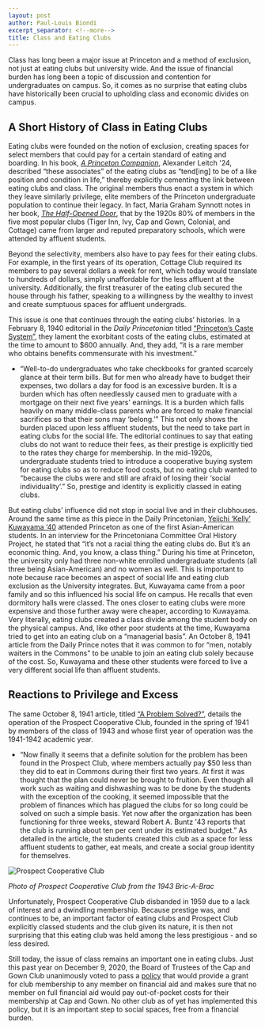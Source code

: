 ```yaml
---
layout: post
author: Paul-Louis Biondi
excerpt_separator: <!--more-->
title: Class and Eating Clubs
---
```


Class has long been a major issue at Princeton and a method of exclusion, not just at eating clubs but university wide. And the issue of financial burden has long been a topic of discussion and contention for undergraduates on campus. So, it comes as no surprise that eating clubs have historically been crucial to upholding class and economic divides on campus.

<!--more-->

## A Short History of Class in Eating Clubs

Eating clubs were founded on the notion of exclusion, creating spaces for select members that could pay for a certain standard of eating and boarding. In his book, *[A Princeton Companion]( https://catalog.princeton.edu/catalog/11494161)*, Alexander Leitch '24, described “these associates” of the eating clubs as “tend[ing] to be of a like position and condition in life,” thereby explicitly cementing the link between eating clubs and class. The original members thus enact a system in which they leave similarly privilege, elite members of the Princeton undergraduate population to continue their legacy. In fact, Maria Graham Synnott notes in her book, *[The Half-Opened Door](https://catalog.princeton.edu/catalog/3710)*, that by the 1920s 80% of members in the five most popular clubs (Tiger Inn, Ivy, Cap and Gown, Colonial, and Cottage) came from larger and reputed preparatory schools, which were attended by affluent students.

Beyond the selectivity, members also have to pay fees for their eating clubs. For example, in the first years of its operation, Cottage Club required its members to pay several dollars a week for rent, which today would translate to hundreds of dollars, simply unaffordable for the less affluent at the university. Additionally, the first treasurer of the eating club secured the house through his father, speaking to a willingness by the wealthy to invest and create sumptuous spaces for affluent undergrads.

This issue is one that continues through the eating clubs’ histories. In a February 8, 1940 editorial in the *Daily Princetonian* titled [“Princeton’s Caste System”](https://theprince.princeton.edu/princetonperiodicals/?a=d&d=Princetonian19400208-01.2.17&e=------199-en-20--1--txt-txIN-fighting+for+a+place+at+the+street----1994--), they lament the exorbitant costs of the eating clubs, estimated at the time to amount to $600 annually. And, they add, “it is a rare member who obtains benefits commensurate with his investment.”
* “Well-to-do undergraduates who take checkbooks for granted scarcely glance at their term bills. But for men who already have to budget their expenses, two dollars a day for food is an excessive burden. It is a burden which has often needlessly caused men to graduate with a mortgage on their next five years' earnings. It is a burden which falls heavily on many middle-class parents who are forced to make financial sacrifices so that their sons may ‘belong.’”
This not only shows the burden placed upon less affluent students, but the need to take part in eating clubs for the social life. The editorial continues to say that eating clubs do not want to reduce their fees, as their prestige is explicitly tied to the rates they charge for membership. In the mid-1920s, undergraduate students tried to introduce a cooperative buying system for eating clubs so as to reduce food costs, but no eating club wanted to “because the clubs were and still are afraid of losing their ‘social individuality’.” So, prestige and identity is explicitly classed in eating clubs.

But eating clubs’ influence did not stop in social live and in their clubhouses. Around the same time as this piece in the Daily Princetonian, [Yeiichi ‘Kelly’ Kuwayama ‘40](https://findingaids.princeton.edu/catalog/AC259_c57) attended Princeton as one of the first Asian-American students. In an interview for the Princetoniana Committee Oral History Project, he stated that “it’s not a racial thing the eating clubs do. But it’s an economic thing. And, you know, a class thing.” During his time at Princeton, the university only had three non-white enrolled undergraduate students (all three being Asian-American) and no women as well. This is important to note because race becomes an aspect of social life and eating club exclusion as the University integrates. But, Kuwayama came from a poor family and so this influenced his social life on campus. He recalls that even dormitory halls were classed. The ones closer to eating clubs were more expensive and those further away were cheaper, according to Kuwayama. Very literally, eating clubs created a class divide among the student body on the physical campus. And, like other poor students at the time, Kuwayama tried to get into an eating club on a “managerial basis”. An October 8, 1941 article from the Daily Prince notes that it was common to for “men, notably waiters in the Commons” to be unable to join an eating club solely because of the cost. So, Kuwayama and these other students were forced to live a very different social life than affluent students.

## Reactions to Privilege and Excess

The same October 8, 1941 article, titled [“A Problem Solved?”](https://theprince.princeton.edu/princetonperiodicals/?a=d&d=Princetonian19411018-01.2.16&srpos=1&e=------194-en-20--1--txt-txIN-a+problem+solved------), details the operation of the Prospect Cooperative Club, founded in the spring of 1941 by members of the class of 1943 and whose first year of operation was the 1941-1942 academic year.
* “Now finally it seems that a definite solution for the problem has been found in the Prospect Club, where members actually pay $50 less than they did to eat in Commons during their first two years. At first it was thought that the plan could never be brought to fruition. Even though all work such as waiting and dishwashing was to be done by the students with the exception of the cooking, it seemed impossible that the problem of finances which has plagued the clubs for so long could be solved on such a simple basis. Yet now after the organization has been functioning for three weeks, steward Robert A. Buntz '43 reports that the club is running about ten per cent under its estimated budget.”
As detailed in the article, the students created this club as a space for less affluent students to gather, eat meals, and create a social group identity for themselves.

![Prospect Cooperative Club](https://64.media.tumblr.com/98c9677e972e7f91d4d261e17bb0a6e4/5234c691ca1fe125-be/s1280x1920/6880abb2fdd985a33d94c3cfb3108853503eb90d.jpg)

*Photo of Prospect Cooperative Club from the 1943 Bric-A-Brac*

Unfortunately, Prospect Cooperative Club disbanded in 1959 due to a lack of interest and a dwindling membership. Because prestige was, and continues to be, an important factor of eating clubs and Prospect Club explicitly classed students and the club given its nature, it is then not surprising that this eating club was held among the less prestigious - and so less desired.

Still today, the issue of class remains an important one in eating clubs. Just this past year on December 9, 2020, the Board of Trustees of the Cap and Gown Club unanimously voted to pass a [policy](https://www.capandgownclub.org/blog/2020/12/19/cap-and-gown-club-announces-new-financial-aid-policy) that would provide a grant for club membership to any member on financial aid and makes sure that no member on full financial aid would pay out-of-pocket costs for their membership at Cap and Gown. No other club as of yet has implemented this policy, but it is an important step to social spaces, free from a financial burden.
